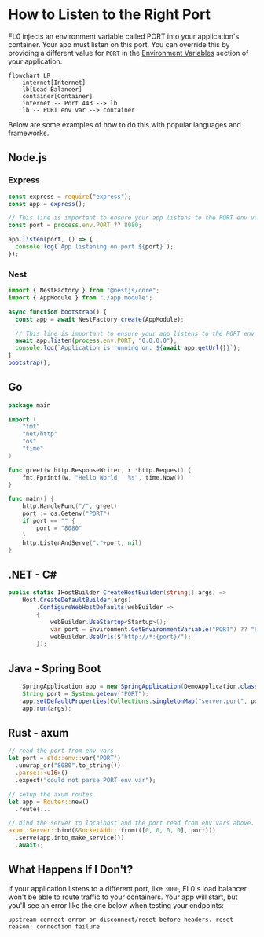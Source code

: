---
---

# How to Listen to the Right Port

FL0 injects an environment variable called PORT into your application's container. Your app must listen on this port. You can override this by providing a different value for `PORT` in the [Environment Variables](../platform/applications#environment-variables) section of your application.

```mermaid
flowchart LR
    internet[Internet]
    lb[Load Balancer]
    container[Container]
    internet -- Port 443 --> lb
    lb -- PORT env var --> container
```

Below are some examples of how to do this with popular languages and frameworks.

## Node.js

### Express

```js title="/app.js"
const express = require("express");
const app = express();

// This line is important to ensure your app listens to the PORT env var
const port = process.env.PORT ?? 8080;

app.listen(port, () => {
  console.log(`App listening on port ${port}`);
});
```

### Nest

```ts title="/src/main.ts"
import { NestFactory } from "@nestjs/core";
import { AppModule } from "./app.module";

async function bootstrap() {
  const app = await NestFactory.create(AppModule);

  // This line is important to ensure your app listens to the PORT env var
  await app.listen(process.env.PORT, "0.0.0.0");
  console.log(`Application is running on: ${await app.getUrl()}`);
}
bootstrap();
```

## Go

```go
package main

import (
	"fmt"
	"net/http"
	"os"
	"time"
)

func greet(w http.ResponseWriter, r *http.Request) {
	fmt.Fprintf(w, "Hello World!  %s", time.Now())
}

func main() {
	http.HandleFunc("/", greet)
	port := os.Getenv("PORT")
	if port == "" {
		port = "8080"
	}
	http.ListenAndServe(":"+port, nil)
}
```

## .NET - C#

```csharp
public static IHostBuilder CreateHostBuilder(string[] args) =>
    Host.CreateDefaultBuilder(args)
        .ConfigureWebHostDefaults(webBuilder =>
        {
            webBuilder.UseStartup<Startup>();
            var port = Environment.GetEnvironmentVariable("PORT") ?? "8080";
            webBuilder.UseUrls($"http://*:{port}/");
        });
```

## Java - Spring Boot

```java
    SpringApplication app = new SpringApplication(DemoApplication.class);
    String port = System.getenv("PORT");
    app.setDefaultProperties(Collections.singletonMap("server.port", port == null ? "8080" : port));
    app.run(args);
```

## Rust - axum

```rust title=src/main.rs
// read the port from env vars.
let port = std::env::var("PORT")
  .unwrap_or("8080".to_string())
  .parse::<u16>()
  .expect("could not parse PORT env var");

// setup the axum routes.
let app = Router::new()
  .route(...

// bind the server to localhost and the port read from env vars above.
axum::Server::bind(&SocketAddr::from(([0, 0, 0, 0], port)))
  .serve(app.into_make_service())
  .await?;
```

## What Happens If I Don't?

If your application listens to a different port, like `3000`, FL0's load balancer won't be able to route traffic to your containers. Your app will start, but you'll see an error like the one below when testing your endpoints:

```
upstream connect error or disconnect/reset before headers. reset reason: connection failure
```
